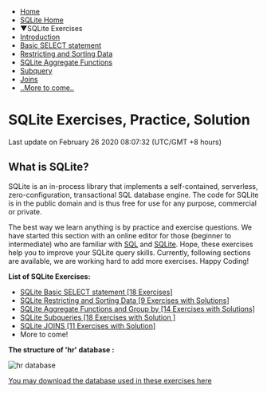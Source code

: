 

 

- [Home](/index.php)
- [SQLite Home](/sqlite/index.php)
- ▼SQLite Exercises
- [Introduction](/sqlite-exercises/)
- [Basic SELECT statement](/sqlite-exercises/sqlite-basic-simple-exercises.php)
- [Restricting and Sorting Data](/sqlite-exercises/sqlite-restricting-and-sorting-data-exercises.php)
- [SQLite Aggregate Functions](/sqlite-exercises/sqlite-aggregate-functions-group-by-exercises.php)
- [Subquery](/sqlite-exercises/sqlite-subquery-exercises.php)
- [Joins](/sqlite-exercises/sqlite-join-exercises.php)
- [..More to come..]()

# SQLite Exercises, Practice, Solution

Last update on February 26 2020 08:07:32 (UTC/GMT +8 hours)

<span class="underline"></span>

<span class="underline"></span>

## What is SQLite?

SQLite is an in-process library that implements a self-contained, serverless, zero-configuration, transactional SQL database engine. The code for SQLite is in the public domain and is thus free for use for any purpose, commercial or private.

The best way we learn anything is by practice and exercise questions. We have started this section with an online editor for those (beginner to intermediate) who are familiar with [SQL](https://www.w3resource.com/sql/tutorials.php) and [SQLite](https://www.w3resource.com/sqlite/). Hope, these exercises help you to improve your SQLite query skills. Currently, following sections are available, we are working hard to add more exercises. Happy Coding!

**List of SQLite Exercises:**

- [SQLite Basic SELECT statement \[18 Exercises\]](https://www.w3resource.com/sqlite-exercises/sqlite-basic-simple-exercises.php)
- [SQLite Restricting and Sorting Data \[9 Exercises with Solutions\]](https://www.w3resource.com/sqlite-exercises/sqlite-restricting-and-sorting-data-exercises.php)
- [SQLite Aggregate Functions and Group by \[14 Exercises with Solutions\]](https://www.w3resource.com/sqlite-exercises/sqlite-aggregate-functions-group-by-exercises.php)
- [SQLite Subqueries \[18 Exercises with Solution \]](https://www.w3resource.com/sqlite-exercises/sqlite-subquery-exercises.php)
- [SQLite JOINS \[11 Exercises with Solution\]](https://www.w3resource.com/sqlite-exercises/sqlite-join-exercises.php)
- More to come!

**The structure of 'hr' database :**

![hr database](database-model.gif)

[You may download the database used in these exercises here](https://www.w3resource.com/sqlite-exercises/hr)





